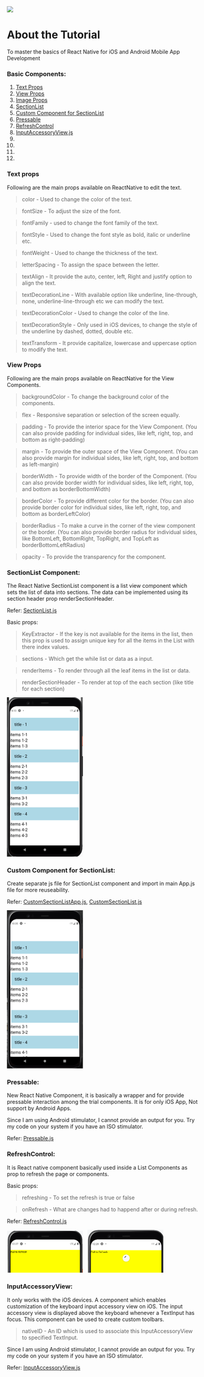 
<img src="RN_logo.png" />

# About the Tutorial
To master the basics of React Native for iOS and Android Mobile App Development

### Basic Components:
1. [Text Props](README.md#text-props)
2. [View Props](README.md#view-props)
3. [Image Props](README.md#image-props)
14. [SectionList](README.md#sectionlist-component)
15. [Custom Component for SectionList](README.md#custom-component-for-sectionlist)
16. [Pressable](README.md#pressable)
17. [RefreshControl](README.md#refreshcontrol)
18. [InputAccessoryView.js](README.md#InputAccessoryView.js)
19. 
20. []()
21. []()
22. []()

### Text props

Following are the main props available on ReactNative to edit the text.

> color - Used to change the color of the text.

> fontSize - To adjust the size of the font.

> fontFamily - used to change the font family of the text.

> fontStyle - Used to change the font style as bold, italic or underline etc.

> fontWeight - Used to change the thickness of the text.

> letterSpacing - To assign the space between the letter.

> textAlign - It provide the auto, center, left, Right and justify option to align the text.

> textDecorationLine - With available option like underline, line-through, none, underline-line-through etc we can modify the text.

> textDecorationColor - Used to change the color of the line.

> textDecorationStyle - Only used in iOS devices, to change the style of the underline by dashed, dotted, double etc.

> textTransform - It provide capitalize, lowercase and uppercase option to modify the text.

### View Props

Following are the main props available on ReactNative for the View Components.

> backgroundColor - To change the background color of the components.

> flex - Responsive separation or selection of the screen equally.

> padding - To provide the interior space for the View Component. (You can also provide padding for individual sides, like left, right, top, and bottom as right-padding)

> margin - To provide the outer space of the View Component. (You can also provide margin for individual sides, like left, right, top, and bottom as left-margin)

> borderWidth - To provide width of the border of the Component. (You can also provide border width for individual sides, like left, right, top, and bottom as borderBottomWidth)

> borderColor - To provide different color for the border. (You can also provide border color for individual sides, like left, right, top, and bottom as borderLeftColor)

> borderRadius - To make a curve in the corner of the view component or the border. (You can also provide border radius for individual sides, like BottomLeft, BottomRight, TopRight, and TopLeft as borderBottomLeftRadius)

> opacity - To provide the transparency for the component.

###


### SectionList Component:

The React Native SectionList component is a list view component which sets the list of data into sections. The data can be implemented using its section header prop renderSectionHeader.

Refer: [SectionList.js](SectionList.js)

Basic props:
> KeyExtractor - If the key is not available for the items in the list, then this prop is used to assign unique key for all the items in the List with there index values.

> sections - Which get the while list or data as a input.

> renderItems - To render through all the leaf items in the list or data.

> renderSectionHeader - To render at top of the each section (like title for each section)

<img src="SectionList.png" width="200" />


### Custom Component for SectionList:

Create separate js file for SectionList component and import in main App.js file for more reuseability.

Refer: [CustomSectionListApp.js](CustomSectionListApp.js), [CustomSectionList.js](CustomSectionList.js)

<img src="CustomSectionList.png" width="200" />

### Pressable:

New React Native Component, it is basically a wrapper and for provide pressable interaction among the trial components. It is for only iOS App, Not support by Android Apps.

Since I am using Android stimulator, I cannot provide an output for you. Try my code on your system if you have an ISO stimulator.

Refer: [Pressable.js](Pressable.js)

### RefreshControl:

It is React native component basically used inside a List Components as prop to refresh the page or components.

Basic props: 

> refreshing - To set the refresh is true or false

> onRefresh - What are changes had to happend after or during refresh. 

Refer: [RefreshControl.js](RefreshControl.js)

<img src="Before_refresh.png" width="200" /> &#160; <img src="On_refresh.png" width="200" />

### InputAccessoryView:

It only works with the iOS devices. A component which enables customization of the keyboard input accessory view on iOS. The input accessory view is displayed above the keyboard whenever a TextInput has focus. This component can be used to create custom toolbars.

> nativeID - An ID which is used to associate this InputAccessoryView to specified TextInput.

Since I am using Android stimulator, I cannot provide an output for you. Try my code on your system if you have an ISO stimulator.

Refer: [InputAccessoryView.js](InputAccessoryView.js)

###



###



###
